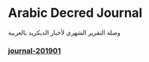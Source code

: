 # Arabic Decred Journal
وصلة التقرير الشهري لأخبار الديكريد بالعربية
### [journal-201901](201901.md)
